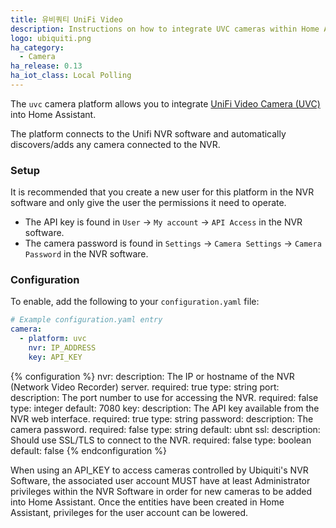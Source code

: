 ```yaml
---
title: 유비쿼티 UniFi Video
description: Instructions on how to integrate UVC cameras within Home Assistant.
logo: ubiquiti.png
ha_category:
  - Camera
ha_release: 0.13
ha_iot_class: Local Polling
---
```


The `uvc` camera platform allows you to integrate [UniFi Video Camera (UVC)](https://www.ubnt.com/products/#unifivideo) into Home Assistant.

The platform connects to the Unifi NVR software and automatically discovers/adds any camera connected to the NVR.

### Setup

It is recommended that you create a new user for this platform in the NVR software and only give the user the permissions it need to operate.

- The API key is found in `User` -> `My account` -> `API Access` in the NVR software.
- The camera password is found in `Settings` -> `Camera Settings` -> `Camera Password` in the NVR software.

### Configuration

To enable, add the following to your `configuration.yaml` file:

```yaml
# Example configuration.yaml entry
camera:
  - platform: uvc
    nvr: IP_ADDRESS
    key: API_KEY
```

{% configuration %}
nvr:
  description: The IP or hostname of the NVR (Network Video Recorder) server.
  required: true
  type: string
port:
  description: The port number to use for accessing the NVR.
  required: false
  type: integer
  default: 7080
key:
  description: The API key available from the NVR web interface.
  required: true
  type: string
password:
  description: The camera password.
  required: false
  type: string
  default: ubnt
ssl:
  description: Should use SSL/TLS to connect to the NVR.
  required: false
  type: boolean
  default: false
{% endconfiguration %}

<div class='note'>
When using an API_KEY to access cameras controlled by Ubiquiti's NVR Software, the associated user account MUST have at least Administrator privileges within the NVR Software in order for new cameras to be added into Home Assistant. Once the entities have been created in Home Assistant, privileges for the user account can be lowered.
</div>
